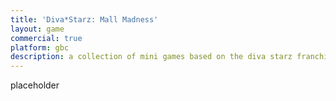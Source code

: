 ```yaml
---
title: 'Diva*Starz: Mall Madness'
layout: game
commercial: true
platform: gbc
description: a collection of mini games based on the diva starz franchise
---
```


placeholder